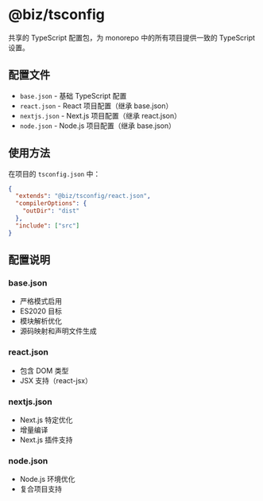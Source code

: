 # @biz/tsconfig

共享的 TypeScript 配置包，为 monorepo 中的所有项目提供一致的 TypeScript 设置。

## 配置文件

- `base.json` - 基础 TypeScript 配置
- `react.json` - React 项目配置（继承 base.json）
- `nextjs.json` - Next.js 项目配置（继承 react.json）
- `node.json` - Node.js 项目配置（继承 base.json）

## 使用方法

在项目的 `tsconfig.json` 中：

```json
{
  "extends": "@biz/tsconfig/react.json",
  "compilerOptions": {
    "outDir": "dist"
  },
  "include": ["src"]
}
```

## 配置说明

### base.json
- 严格模式启用
- ES2020 目标
- 模块解析优化
- 源码映射和声明文件生成

### react.json  
- 包含 DOM 类型
- JSX 支持（react-jsx）

### nextjs.json
- Next.js 特定优化
- 增量编译
- Next.js 插件支持

### node.json
- Node.js 环境优化
- 复合项目支持